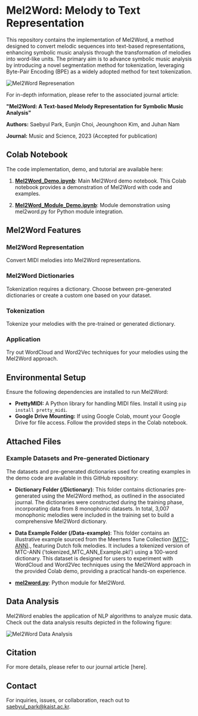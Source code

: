 # Mel2Word: Melody to Text Representation

This repository contains the implementation of Mel2Word, a method designed to convert melodic sequences into text-based representations, enhancing symbolic music analysis through the transformation of melodies into word-like units. The primary aim is to advance symbolic music analysis by introducing a novel segmentation method for tokenization, leveraging Byte-Pair Encoding (BPE) as a widely adopted method for text tokenization.

![Mel2Word Represenation](https://drive.google.com/uc?export=download&id=1Xs9GrKwV6tyube8N2gzkom_a-mVXyTsd)

For in-depth information, please refer to the associated journal article:

**"Mel2Word: A Text-based Melody Representation for Symbolic Music Analysis"**

**Authors:** Saebyul Park, Eunjin Choi, Jeounghoon Kim, and Juhan Nam

**Journal:** Music and Science, 2023 (Accepted for publication)

## Colab Notebook

The code implementation, demo, and tutorial are available here:

1. [**Mel2Word_Demo.ipynb**](https://colab.research.google.com/drive/1i-WC0kd1C_JtpRYMxECDQrLu3OCzegf8?usp=sharing): Main Mel2Word demo notebook. This Colab notebook provides a demonstration of Mel2Word with code and examples.




2. [**Mel2Word_Module_Demo.ipynb**](https://colab.research.google.com/drive/1WDq1uF2NzODHTgfCR4P0HSdMKU5Y-O0I?usp=sharing): Module demonstration using mel2word.py for Python module integration.


## Mel2Word Features

### Mel2Word Representation

Convert MIDI melodies into Mel2Word representations.

### Mel2Word Dictionaries

Tokenization requires a dictionary. Choose between pre-generated dictionaries or create a custom one based on your dataset.

### Tokenization
Tokenize your melodies with the pre-trained or generated dictionary.

### Application
Try out WordCloud and Word2Vec techniques for your melodies using the Mel2Word approach.

## Environmental Setup

Ensure the following dependencies are installed to run Mel2Word:

- **PrettyMIDI:** A Python library for handling MIDI files. Install it using `pip install pretty_midi`.
- **Google Drive Mounting:** If using Google Colab, mount your Google Drive for file access. Follow the provided steps in the Colab notebook.

## Attached Files

### Example Datasets and Pre-generated Dictionary

The datasets and pre-generated dictionaries used for creating examples in the demo code are available in this GitHub repository:


- **Dictionary Folder (/Dictionary)**: This folder contains dictionaries pre-generated using the Mel2Word method, as outlined in the associated journal. The dictionaries were constructed during the training phase, incorporating data from 8 monophonic datasets. In total, 3,007 monophonic melodies were included in the training set to build a comprehensive Mel2Word dictionary.

- **Data Example Folder (/Data-example)**: This folder contains an illustrative example sourced from the Meertens Tune Collection [(MTC-ANN)](https://www.liederenbank.nl/mtc/)., featuring Dutch folk melodies. It includes a tokenized version of MTC-ANN ('tokenized_MTC_ANN_Example.pkl') using a 100-word dictionary. This dataset is designed for users to experiment with WordCloud and Word2Vec techniques using the Mel2Word approach in the provided Colab demo, providing a practical hands-on experience.

- [**mel2word.py**](https://github.com/saebyulpark/Mel2word/blob/main/mel2word.py): Python module for Mel2Word.


## Data Analysis

Mel2Word enables the application of NLP algorithms to analyze music data. Check out the data analysis results depicted in the following figure:

![Mel2Word Data Analysis](https://drive.google.com/uc?export=download&id=1tegxqCjHGwCkzCgMu648jIzmvUy45beY)

## Citation

For more details, please refer to our journal article [here].


## Contact

For inquiries, issues, or collaboration, reach out to saebyul_park@kaist.ac.kr.
